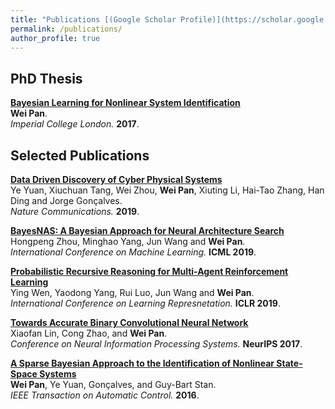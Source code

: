 ```yaml
---
title: "Publications [(Google Scholar Profile)](https://scholar.google.com/citations?user=GqryWPsAAAAJ&hl=en)"
permalink: /publications/
author_profile: true
---
```


## PhD Thesis
<b>[Bayesian Learning for Nonlinear System Identification](http://panweihit.github.io/publications/thesis)</b><br>
<b>Wei Pan</b>.<br>
<i>Imperial College London.</i> <b>2017</b>.

## Selected Publications
<b>[Data Driven Discovery of Cyber Physical Systems](https://arxiv.org/abs/1810.00697)</b><br>
Ye Yuan, Xiuchuan Tang, Wei Zhou, <b>Wei Pan</b>, Xiuting Li, Hai-Tao Zhang, Han Ding and Jorge Gonçalves.<br>
<i>Nature Communications.</i> <b>2019</b>.

<b>[BayesNAS: A Bayesian Approach for Neural Architecture Search](http://proceedings.mlr.press/v97/zhou19e.html)</b><br>
Hongpeng Zhou, Minghao Yang, Jun Wang and <b>Wei Pan</b>.<br>
<i>International Conference on Machine Learning.</i> <b>ICML 2019</b>.

<b>[Probabilistic Recursive Reasoning for Multi-Agent Reinforcement Learning](https://openreview.net/forum?id=rkl6As0cF7)</b><br>
Ying Wen, Yaodong Yang, Rui Luo, Jun Wang and <b>Wei Pan</b>.<br>
<i>International Conference on Learning Represnetation.</i> <b>ICLR 2019</b>.


<b>[Towards Accurate Binary Convolutional Neural Network](http://papers.nips.cc/paper/6638-towards-accurate-binary-convolutional-neural-network)</b><br>
Xiaofan Lin, Cong Zhao, and <b>Wei Pan</b>.<br>
<i>Conference on Neural Information Processing Systems.</i> <b>NeurIPS 2017</b>.

<b>[A Sparse Bayesian Approach to the Identification of Nonlinear State-Space Systems](https://ieeexplore.ieee.org/document/7094238)</b><br>
<b>Wei Pan</b>, Ye Yuan, Gonçalves, and Guy-Bart Stan.<br>
<i>IEEE Transaction on Automatic Control.</i> <b>2016</b>.



